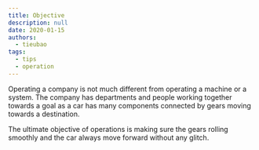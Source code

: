 ```yaml
---
title: Objective
description: null
date: 2020-01-15
authors:
  - tieubao
tags:
  - tips
  - operation
---
```


Operating a company is not much different from operating a machine or a system. The company has departments and people working together towards a goal as a car has many components connected by gears moving towards a destination.

The ultimate objective of operations is making sure the gears rolling smoothly and the car always move forward without any glitch.

